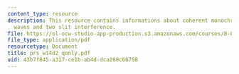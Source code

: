 ```yaml
---
content_type: resource
description: This resource contains informations about coherent monochromatic plane
  waves and two slit interference.
file: https://ol-ocw-studio-app-production.s3.amazonaws.com/courses/8-02-physics-ii-electricity-and-magnetism-spring-2007/43b7f845a317ce1bab4ddca208c66758_prs_w14d2_qonly.pdf
file_type: application/pdf
resourcetype: Document
title: prs_w14d2_qonly.pdf
uid: 43b7f845-a317-ce1b-ab4d-dca208c66758
---
```

